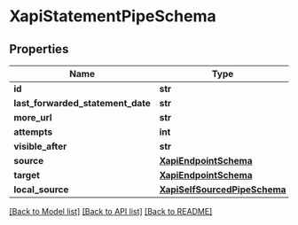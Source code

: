 # XapiStatementPipeSchema

## Properties
Name | Type | Description | Notes
------------ | ------------- | ------------- | -------------
**id** | **str** |  | [optional] 
**last_forwarded_statement_date** | **str** |  | [optional] 
**more_url** | **str** |  | [optional] 
**attempts** | **int** |  | [optional] 
**visible_after** | **str** |  | [optional] 
**source** | [**XapiEndpointSchema**](XapiEndpointSchema.md) |  | [optional] 
**target** | [**XapiEndpointSchema**](XapiEndpointSchema.md) |  | [optional] 
**local_source** | [**XapiSelfSourcedPipeSchema**](XapiSelfSourcedPipeSchema.md) |  | [optional] 

[[Back to Model list]](../README.md#documentation-for-models) [[Back to API list]](../README.md#documentation-for-api-endpoints) [[Back to README]](../README.md)

